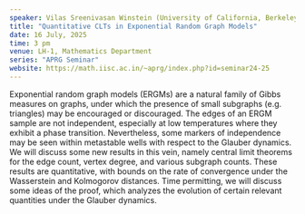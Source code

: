```yaml
---
speaker: Vilas Sreenivasan Winstein (University of California, Berkeley, USA)
title: "Quantitative CLTs in Exponential Random Graph Models"
date: 16 July, 2025
time: 3 pm
venue: LH-1, Mathematics Department
series: "APRG Seminar"
website: https://math.iisc.ac.in/~aprg/index.php?id=seminar24-25
---
```


Exponential random graph models (ERGMs) are a natural family of Gibbs measures on graphs, under which the presence of small subgraphs (e.g. triangles) may be
encouraged or discouraged. The edges of an ERGM sample are not independent, especially at low temperatures where they exhibit a phase transition. Nevertheless,
some markers of independence may be seen within metastable wells with respect to the Glauber dynamics. We will discuss some new results in this vein, namely
central limit theorems for the edge count, vertex degree, and various subgraph counts. These results are quantitative, with bounds on the rate of convergence
under the Wasserstein and Kolmogorov distances. Time permitting, we will discuss some ideas of the proof, which analyzes the evolution of certain relevant
quantities under the Glauber dynamics.
